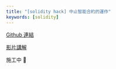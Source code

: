 ```yaml
---
title: "[solidity hack] 中止智能合約的運作"
keywords: [solidity]
---
```


[Github 連結](https://github.com/WeiYun0912/SmartContracts/tree/main/Hack/Denial%20of%20Service)

[影片講解](https://youtu.be/o2v_4BvT11U)

施工中 🚧

